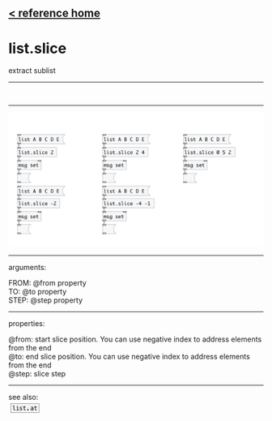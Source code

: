 [< reference home](index.html)
---

# list.slice


extract sublist

---

<br>


---


![example](examples/list.slice-example.jpg)

---
arguments:

FROM: @from property<br>
TO: @to property<br>
STEP: @step property<br>

---
properties:

@from: start slice position. You can use
            negative index to address elements from the end<br>
@to: end slice position. You can use negative
            index to address elements from the end<br>
@step: slice step<br>

---
see also:<br>
[![list.at](img/object_list.at.png)](list.at.html)
